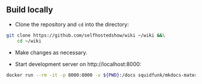 ## Build locally

- Clone the repository and `cd` into the directory:

```bash
git clone https://github.com/selfhostedshow/wiki ~/wiki &&\
	cd ~/wiki
```

- Make changes as necessary.

- Start development server on http://localhost:8000:

```bash
docker run --rm -it -p 8000:8000 -v ${PWD}:/docs squidfunk/mkdocs-material
```
